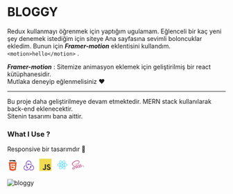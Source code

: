 # BLOGGY
Redux kullanmayı öğrenmek için yaptığım ugulamam. Eğlenceli bir kaç yeni şey denemek istediğim için siteye Ana sayfasına sevimli boloncuklar ekledim. Bunun için ***Framer-motion*** eklentisini kullandım. `<motion>hello</motion>` .  

***Framer-motion*** : Sitemize animasyon eklemek için geliştirilmiş bir react kütüphanesidir.  
Mutlaka deneyip eğlenmelisiniz :heart:   
<hr>

Bu proje daha geliştirilmeye devam etmektedir. MERN stack kullanılarak back-end eklenecektir.  
Sitenin tasarımı bana aittir. 

### What I Use ?
Responsive bir tasarımdır :rotating_light:
<p>
<img height="25" width="25" alt="html" src="https://raw.githubusercontent.com/github/explore/80688e429a7d4ef2fca1e82350fe8e3517d3494d/topics/html/html.png">
  &nbsp;
  <img height="25" width="25" alt="css" src="https://raw.githubusercontent.com/github/explore/80688e429a7d4ef2fca1e82350fe8e3517d3494d/topics/redux/redux.png">
  &nbsp;
  <img height="28" width="28" alt="javascript" src="https://raw.githubusercontent.com/github/explore/80688e429a7d4ef2fca1e82350fe8e3517d3494d/topics/javascript/javascript.png">
  &nbsp;
  <img height="28" width="28" alt="react js" src="https://raw.githubusercontent.com/github/explore/80688e429a7d4ef2fca1e82350fe8e3517d3494d/topics/react/react.png">
  &nbsp;<img height="28" width="28" alt="Sass" src="https://raw.githubusercontent.com/github/explore/80688e429a7d4ef2fca1e82350fe8e3517d3494d/topics/sass/sass.png">
</p>
<p>
 <img align="center" alt="bloggy" src="https://user-images.githubusercontent.com/44196940/170579230-93a45ebf-e5b1-463c-81e7-ef60ce34b808.png">
  </p>


